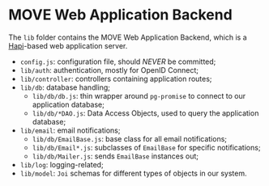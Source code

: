 # MOVE Web Application Backend

The `lib` folder contains the MOVE Web Application Backend, which is a [Hapi](https://hapi.dev/)-based web application server.

- `config.js`: configuration file, should *NEVER* be committed;
- `lib/auth`: authentication, mostly for OpenID Connect;
- `lib/controller`: controllers containing application routes;
- `lib/db`: database handling;
  - `lib/db/db.js`: thin wrapper around `pg-promise` to connect to our application database;
  - `lib/db/*DAO.js`: Data Access Objects, used to query the application database;
- `lib/email`: email notifications;
  - `lib/db/EmailBase.js`: base class for all email notifications;
  - `lib/db/Email*.js`: subclasses of `EmailBase` for specific notifications;
  - `lib/db/Mailer.js`: sends `EmailBase` instances out;
- `lib/log`: logging-related;
- `lib/model`: `Joi` schemas for different types of objects in our system.
